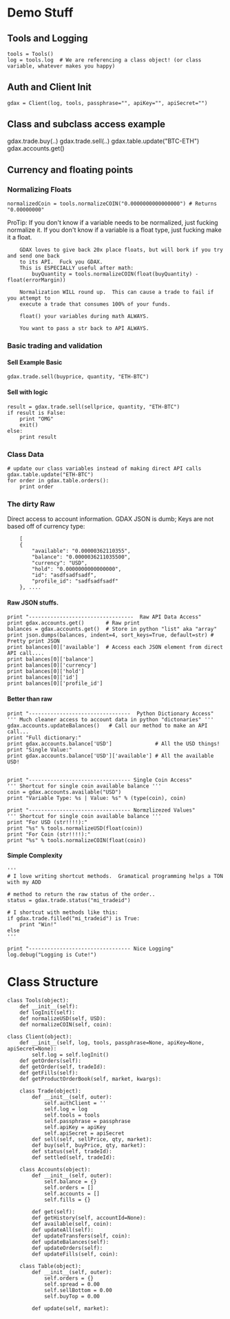 # Demo Stuff

## Tools and Logging
```
tools = Tools()
log = tools.log  # We are referencing a class object! (or class variable, whatever makes you happy)
```

## Auth and Client Init
```
gdax = Client(log, tools, passphrase="", apiKey="", apiSecret="")
```


## Class and subclass access example
gdax.trade.buy(..)
gdax.trade.sell(..)
gdax.table.update("BTC-ETH")
gdax.accounts.get()

## Currency and floating points

### Normalizing Floats
```
normalizedCoin = tools.normalizeCOIN("0.0000000000000000") # Returns "0.00000000"
```
ProTip: If you don't know if a variable needs to be normalized, just fucking normalize it.
        If you don't know if a variable is a float type, just fucking make it a float.

        GDAX loves to give back 20x place floats, but will bork if you try and send one back
        to its API.  Fuck you GDAX.
        This is ESPECIALLY useful after math:
            buyQuantity = tools.normalizeCOIN(float(buyQuantity) - float(errorMargin))

        Normalization WILL round up.  This can cause a trade to fail if you attempt to
        execute a trade that consumes 100% of your funds.

        float() your variables during math ALWAYS.

        You want to pass a str back to API ALWAYS.

### Basic trading and validation
#### Sell Example Basic
```
gdax.trade.sell(buyprice, quantity, "ETH-BTC")
```
#### Sell with logic
```
result = gdax.trade.sell(sellprice, quantity, "ETH-BTC")
if result is False:
    print "OMG"
    exit()
else:
    print result
```

### Class Data
```
# update our class variables instead of making direct API calls
gdax.table.update("ETH-BTC")
for order in gdax.table.orders():
    print order
```

### The dirty Raw
Direct access to account information.
GDAX JSON is dumb; Keys are not based off of currency type:
```
    [
    {
        "available": "0.00000362110355",
        "balance": "0.0000036211035500",
        "currency": "USD",
        "hold": "0.0000000000000000",
        "id": "asdfsadfsadf",
        "profile_id": "sadfsadfsadf"
    }, ....
```
#### Raw JSON stuffs.
```
print "----------------------------------  Raw API Data Access"
print gdax.accounts.get()       # Raw print
balances = gdax.accounts.get()  # Store in python "list" aka "array"
print json.dumps(balances, indent=4, sort_keys=True, default=str) # Pretty print JSON
print balances[0]['available']  # Access each JSON element from direct API call....
print balances[0]['balance']
print balances[0]['currency']
print balances[0]['hold']
print balances[0]['id']
print balances[0]['profile_id']
```

#### Better than raw
```
print "---------------------------------  Python Dictionary Access"
''' Much cleaner access to account data in python "dictonaries" '''
gdax.accounts.updateBalances()   # Call our method to make an API call...
print "Full dictionary:"
print gdax.accounts.balance['USD']              # All the USD things!
print "Single Value:"
print gdax.accounts.balance['USD']['available'] # All the available USD!


print "--------------------------------- Single Coin Access"
''' Shortcut for single coin available balance '''
coin = gdax.accounts.available("USD")
print "Variable Type: %s | Value: %s" % (type(coin), coin)

print "--------------------------------- Normzlizezed Values"
''' Shortcut for single coin available balance '''
print "For USD (str!!!!):"
print "%s" % tools.normalizeUSD(float(coin))
print "For Coin (str!!!!):"
print "%s" % tools.normalizeCOIN(float(coin))
```

#### Simple Complexity
```
'''
# I love writing shortcut methods.  Gramatical programming helps a TON with my ADD

# method to return the raw status of the order..
status = gdax.trade.status("mi_tradeid")

# I shortcut with methods like this:
if gdax.trade.filled("mi_tradeid") is True:
    print "Win!"
else
'''

print "--------------------------------- Nice Logging"
log.debug("Logging is Cute!")
```

# Class Structure
```
class Tools(object):
    def __init__(self):
    def logInit(self):
    def normalizeUSD(self, USD):
    def normalizeCOIN(self, coin):

class Client(object):
    def __init__(self, log, tools, passphrase=None, apiKey=None, apiSecret=None):
        self.log = self.logInit()
    def getOrders(self):
    def getOrder(self, tradeId):
    def getFills(self):
    def getProductOrderBook(self, market, kwargs):

    class Trade(object):
        def __init__(self, outer):
            self.authClient = ''
            self.log = log
            self.tools = tools
            self.passphrase = passphrase
            self.apiKey = apiKey
            self.apiSecret = apiSecret
        def sell(self, sellPrice, qty, market):
        def buy(self, buyPrice, qty, market):
        def status(self, tradeId):
        def settled(self, tradeId):

    class Accounts(object):
        def __init__(self, outer):
            self.balance = {}
            self.orders = []
            self.accounts = []
            self.fills = {}

        def get(self):
        def getHistory(self, accountId=None):
        def available(self, coin):
        def updateAll(self):
        def updateTransfers(self, coin):
        def updateBalances(self):
        def updateOrders(self):
        def updateFills(self, coin):

    class Table(object):
        def __init__(self, outer):
            self.orders = {}
            self.spread = 0.00
            self.sellBottom = 0.00
            self.buyTop = 0.00

        def update(self, market):
```
